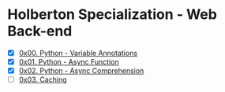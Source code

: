 # Holberton Specialization - Web Back-end

-   [x] [0x00. Python - Variable Annotations](https://github.com/pforciol/holbertonschool-web_back_end/tree/master/0x00-python_variable_annotations)
-   [x] [0x01. Python - Async Function](https://github.com/pforciol/holbertonschool-web_back_end/tree/master/0x01-python_async_function)
-   [x] [0x02. Python - Async Comprehension](https://github.com/pforciol/holbertonschool-web_back_end/tree/master/0x02-python_async_comprehension)
-   [ ] [0x03. Caching](https://github.com/pforciol/holbertonschool-web_back_end/tree/master/0x03-caching)
